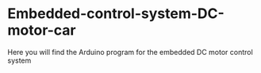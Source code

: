 # Embedded-control-system-DC-motor-car
Here you will find the Arduino program for the embedded DC motor control system
